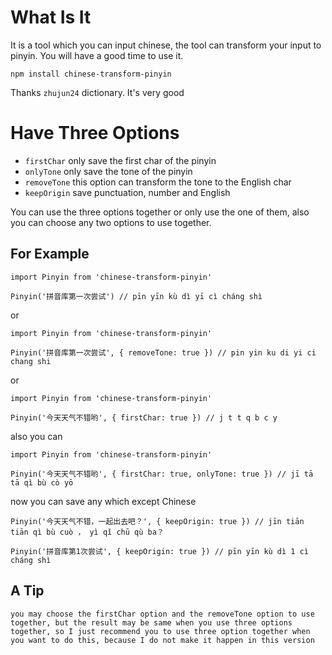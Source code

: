 # What Is It
It is a tool which you can input chinese, the tool can transform your input to pinyin. You will have a good time to use it.

```
npm install chinese-transform-pinyin
```

Thanks `zhujun24` dictionary. It's very good

# Have Three Options
- `firstChar` only save the first char of the pinyin
- `onlyTone` only save the tone of the pinyin
- `removeTone` this option can transform the tone to the English char
- `keepOrigin` save punctuation, number and English

You can use the three options together or only use the one of them, also you can choose any two options to use together.

## For Example
```
import Pinyin from 'chinese-transform-pinyin'

Pinyin('拼音库第一次尝试') // pīn yīn kù dì yī cì cháng shì
```

or

```
import Pinyin from 'chinese-transform-pinyin'

Pinyin('拼音库第一次尝试', { removeTone: true }) // pin yin ku di yi ci chang shi
```

or

```
import Pinyin from 'chinese-transform-pinyin'

Pinyin('今天天气不错哟', { firstChar: true }) // j t t q b c y
```

also you can

```
import Pinyin from 'chinese-transform-pinyin'

Pinyin('今天天气不错哟', { firstChar: true, onlyTone: true }) // jī tā tā qì bù cò yō
```

now you can save any which except Chinese
```
Pinyin('今天天气不错，一起出去吧？', { keepOrigin: true }) // jīn tiān tiān qì bù cuò ， yì qǐ chū qù ba？

Pinyin('拼音库第1次尝试', { keepOrigin: true }) // pīn yīn kù dì 1 cì cháng shì
```

## A Tip
`you may choose the firstChar option and the removeTone option to use together, but the result may be same when you use three options together, so I just recommend you to use three option together when you want to do this, because I do not make it happen in this version`